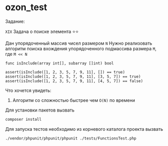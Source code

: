 # ozon_test

Задание:

`XIX` Задача о поиске элемента ⭐⭐

Дан упорядоченный массив чисел размером `N`
Нужно реализовать алгоритм поиска вхождения упорядоченного подмассива размера `M`, где `M << N`

```
func isInclude(array int[], subarray []int) bool

assert(isInclude([1, 2, 3, 5, 7, 9, 11], []) == true) 
assert(isInclude([1, 2, 3, 5, 7, 9, 11], [3, 5, 7]) == true) 
assert(isInclude([1, 2, 3, 5, 7, 9, 11], [4, 5, 7]) == false) 
``` 

Что хочется увидеть:

1. Алгоритм со сложностью быстрее чем `O(N)` по времени

Для установки пакетов вызвать

```bash
composer install
```

Для запуска тестов необходимо из корневого каталога проекта вызвать

```bash
./vendor/phpunit/phpunit/phpunit ./tests/FunctionsTest.php
```
